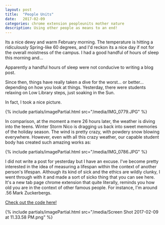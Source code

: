 ```yaml
---
layout: post
title:  "People Units"
date:   2017-02-09
categories: chrome extension peopleunits mother nature
description: Using other people as means to an end!
---
```


Its a nice dewy and warm February morning. The temperature is hitting a ridiculously Spring-like 60 degrees, and I'd reckon its a nice day if not for the overall moistness of the campus. I had a good handful of hours of sleep this morning and...

Apparently a handful hours of sleep were not conducive to writing a blog post.

Since then, things have really taken a dive for the worst... or better... depending on how you look at things. Yesterday, there were students relaxing on Low Library steps, just soaking in the Sun.

In fact, I took a nice picture.

{% include partials/imagePartial.html src="/media/IMG_0779.JPG" %}

In comparison, at the moment a mere 26 hours later, the weather is diving into the teens. Winter Storm Nico is dragging us back into sweet memories of the holiday season. The wind is pretty crazy, with powdery snow blowing everywhere. However, even with all this crazy weather, our capable student body has created such amazing works as:

{% include partials/imagePartial.html src="/media/IMG_0786.JPG" %}

I did not write a post for yesterday but I have an excuse. I've become pretty interested in the idea of measuring a lifespan within the context of another person's lifespan. Although its kind of sick and the ethics are wildly clunky, I went through with it and made a sort of sicko thing that you can see here. It's a new tab page chrome extension that quite literally, reminds you how old you are in the context of other famous people. For instance, I'm around .56 Mark Zuckerbergs.

[Check out the code here!](https://github.com/WilliamChiu/People-Units)

{% include partials/imagePartial.html src="/media/Screen Shot 2017-02-09 at 11.33.58 PM.png" %}